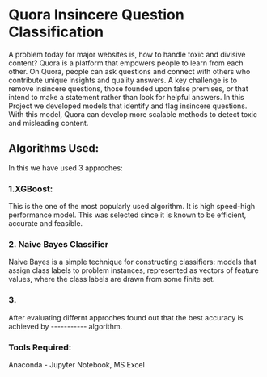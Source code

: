# Quora Insincere Question Classification
A problem today for major websites is, how to handle toxic and divisive content?
Quora is a platform that empowers people to learn from each other. On Quora, people can ask questions and connect with others who contribute unique insights and quality answers. A key challenge is to remove insincere questions, those founded upon false premises, or that intend to make a statement rather than look for helpful answers.
In this Project we developed models that identify and flag insincere questions. With this model, Quora can develop more scalable methods to detect toxic and misleading content.

## Algorithms Used:

In this we have used 3 approches:
### 1.XGBoost: 
This is the one of the most popularly used algorithm. It is high speed-high performance model. This was selected since it is known to be efficient, accurate and feasible.
### 2. Naive Bayes Classifier
Naive Bayes is a simple technique for constructing classifiers: models that assign class labels to problem instances, represented as vectors of feature values, where the class labels are drawn from some finite set.
### 3. 



After evaluating differnt approches found out that the best accuracy is achieved by ----------- algorithm.

### Tools Required: 
Anaconda -  Jupyter Notebook, MS Excel

